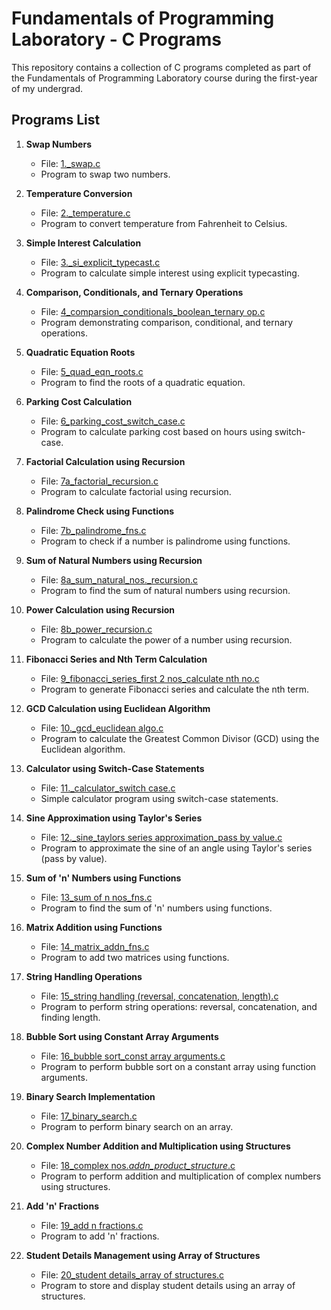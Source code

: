 # Fundamentals of Programming Laboratory - C Programs

This repository contains a collection of C programs completed as part of the Fundamentals of Programming Laboratory course during the first-year of my undergrad.

## Programs List

1. **Swap Numbers**
   - File: [1._swap.c](1._swap.c)
   - Program to swap two numbers.

2. **Temperature Conversion**
   - File: [2._temperature.c](2._temperature.c)
   - Program to convert temperature from Fahrenheit to Celsius.

3. **Simple Interest Calculation**
   - File: [3._si_explicit_typecast.c](3._si_explicit_typecast.c)
   - Program to calculate simple interest using explicit typecasting.

4. **Comparison, Conditionals, and Ternary Operations**
   - File: [4_comparsion_conditionals_boolean_ternary op.c](4_comparsion_conditionals_boolean_ternary%20op.c)
   - Program demonstrating comparison, conditional, and ternary operations.

5. **Quadratic Equation Roots**
   - File: [5_quad_eqn_roots.c](5_quad_eqn_roots.c)
   - Program to find the roots of a quadratic equation.

6. **Parking Cost Calculation**
   - File: [6_parking_cost_switch_case.c](6_parking_cost_switch_case.c)
   - Program to calculate parking cost based on hours using switch-case.

7. **Factorial Calculation using Recursion**
   - File: [7a_factorial_recursion.c](7a_factorial_recursion.c)
   - Program to calculate factorial using recursion.

8. **Palindrome Check using Functions**
   - File: [7b_palindrome_fns.c](7b_palindrome_fns.c)
   - Program to check if a number is palindrome using functions.

9. **Sum of Natural Numbers using Recursion**
   - File: [8a_sum_natural_nos._recursion.c](8a_sum_natural_nos._recursion.c)
   - Program to find the sum of natural numbers using recursion.

10. **Power Calculation using Recursion**
    - File: [8b_power_recursion.c](8b_power_recursion.c)
    - Program to calculate the power of a number using recursion.

11. **Fibonacci Series and Nth Term Calculation**
    - File: [9_fibonacci_series_first 2 nos_calculate nth no.c](9_fibonacci_series_first%202%20nos_calculate%20nth%20no.c)
    - Program to generate Fibonacci series and calculate the nth term.

12. **GCD Calculation using Euclidean Algorithm**
    - File: [10._gcd_euclidean algo.c](10._gcd_euclidean%20algo.c)
    - Program to calculate the Greatest Common Divisor (GCD) using the Euclidean algorithm.

13. **Calculator using Switch-Case Statements**
    - File: [11._calculator_switch case.c](11._calculator_switch%20case.c)
    - Simple calculator program using switch-case statements.

14. **Sine Approximation using Taylor's Series**
    - File: [12._sine_taylors series approximation_pass by value.c](12._sine_taylors%20series%20approximation_pass%20by%20value.c)
    - Program to approximate the sine of an angle using Taylor's series (pass by value).

15. **Sum of 'n' Numbers using Functions**
    - File: [13_sum of n nos_fns.c](13_sum%20of%20n%20nos_fns.c)
    - Program to find the sum of 'n' numbers using functions.

16. **Matrix Addition using Functions**
    - File: [14_matrix_addn_fns.c](14_matrix_addn_fns.c)
    - Program to add two matrices using functions.

17. **String Handling Operations**
    - File: [15_string handling (reversal, concatenation, length).c](15_string%20handling%20(reversal,%20concatenation,%20length).c)
    - Program to perform string operations: reversal, concatenation, and finding length.

18. **Bubble Sort using Constant Array Arguments**
    - File: [16_bubble sort_const array arguments.c](16_bubble%20sort_const%20array%20arguments.c)
    - Program to perform bubble sort on a constant array using function arguments.

19. **Binary Search Implementation**
    - File: [17_binary_search.c](17_binary_search.c)
    - Program to perform binary search on an array.

20. **Complex Number Addition and Multiplication using Structures**
    - File: [18_complex nos._addn_product_structure_.c](18_complex%20nos._addn_product_structure_.c)
    - Program to perform addition and multiplication of complex numbers using structures.

21. **Add 'n' Fractions**
    - File: [19_add n fractions.c](19_add%20n%20fractions.c)
    - Program to add 'n' fractions.

22. **Student Details Management using Array of Structures**
    - File: [20_student details_array of structures.c](20_student%20details_array%20of%20structures.c)
    - Program to store and display student details using an array of structures.

